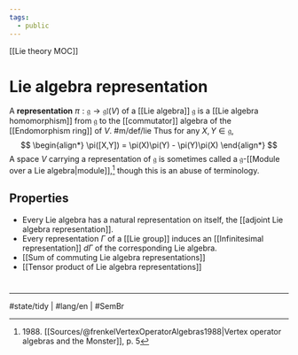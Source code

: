 ```yaml
---
tags:
  - public
---
```

[[Lie theory MOC]]
# Lie algebra representation

A **representation** $\pi : \mathfrak{g} \to \mathfrak{gl}(V)$ of a [[Lie algebra]] $\mathfrak{g}$ is a [[Lie algebra homomorphism]] from $\mathfrak{g}$ to the [[commutator]] algebra of the [[Endomorphism ring]] of $V$. #m/def/lie
Thus for any $X,Y \in \mathfrak{g}$,
$$
\begin{align*}
\pi([X,Y]) = \pi(X)\pi(Y) - \pi(Y)\pi(X)
\end{align*}
$$
A space $V$ carrying a representation of $\mathfrak{g}$ is sometimes called a $\mathfrak{g}$-[[Module over a Lie algebra|module]],[^1988] though this is an abuse of terminology.

  [^1988]: 1988\. [[Sources/@frenkelVertexOperatorAlgebras1988|Vertex operator algebras and the Monster]], p. 5

## Properties

- Every Lie algebra has a natural representation on itself, the [[adjoint Lie algebra representation]].
- Every representation $\Gamma$ of a [[Lie group]] induces an [[Infinitesimal representation]] $d\Gamma$ of the corresponding Lie algebra.
- [[Sum of commuting Lie algebra representations]]
- [[Tensor product of Lie algebra representations]]

#
---
#state/tidy | #lang/en | #SemBr

